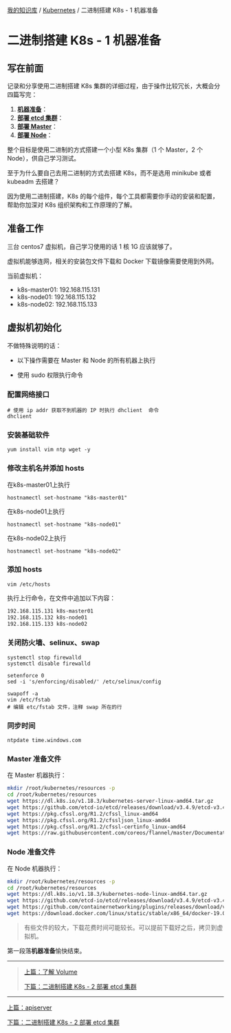 [我的知识库](../README.md) / [Kubernetes](zz_gneratered_mdi.md) / 二进制搭建 K8s - 1 机器准备

# 二进制搭建 K8s - 1 机器准备

## 写在前面

记录和分享使用二进制搭建 K8s 集群的详细过程，由于操作比较冗长，大概会分四篇写完：

1. **[机器准备](./binary-build-k8s-01-prepare-nodes.md)**：
2. **[部署 etcd 集群](./binary-build-k8s-02-deploy-etcd.md)**：
3. **[部署 Master](./binary-build-k8s-03-deploy-master.md)**：
4. **[部署 Node](./binary-build-k8s-04-deploy-worker.md)**：

整个目标是使用二进制的方式搭建一个小型 K8s 集群（1 个 Master，2 个 Node），供自己学习测试。

至于为什么要自己去用二进制的方式去搭建 K8s，而不是选用 minikube 或者 kubeadm 去搭建？

因为使用二进制搭建，K8s 的每个组件，每个工具都需要你手动的安装和配置，帮助你加深对 K8s 组织架构和工作原理的了解。

## 准备工作

三台 centos7 虚拟机，自己学习使用的话 1 核 1G 应该就够了。

虚拟机能够连网，相关的安装包文件下载和 Docker 下载镜像需要使用到外网。

当前虚拟机：

- k8s-master01: 192.168.115.131
- k8s-node01: 192.168.115.132
- k8s-node02: 192.168.115.133

## 虚拟机初始化

不做特殊说明的话：

- 以下操作需要在 Master 和 Node 的所有机器上执行

- 使用 sudo 权限执行命令

### 配置网络接口

```shell
# 使用 ip addr 获取不到机器的 IP 时执行 dhclient  命令
dhclient
```

### 安装基础软件

```shell
yum install vim ntp wget -y
```

### 修改主机名并添加 hosts

在k8s-master01上执行

```shell
hostnamectl set-hostname "k8s-master01"
```

在k8s-node01上执行

```shell
hostnamectl set-hostname "k8s-node01"
```

在k8s-node02上执行

```shell
hostnamectl set-hostname "k8s-node02"
```

### 添加 hosts

```shell
vim /etc/hosts
```

执行上行命令，在文件中追加以下内容：

```tex
192.168.115.131 k8s-master01
192.168.115.132 k8s-node01
192.168.115.133 k8s-node02
```

### 关闭防火墙、selinux、swap

```shell
systemctl stop firewalld
systemctl disable firewalld

setenforce 0
sed -i 's/enforcing/disabled/' /etc/selinux/config

swapoff -a
vim /etc/fstab
# 编辑 etc/fstab 文件，注释 swap 所在的行
```

### 同步时间

```shell
ntpdate time.windows.com
```

### Master 准备文件

在 Master 机器执行：

```bash
mkdir /root/kubernetes/resources -p
cd /root/kubernetes/resources
wget https://dl.k8s.io/v1.18.3/kubernetes-server-linux-amd64.tar.gz
wget https://github.com/etcd-io/etcd/releases/download/v3.4.9/etcd-v3.4.9-linux-amd64.tar.gz
wget https://pkg.cfssl.org/R1.2/cfssl_linux-amd64
wget https://pkg.cfssl.org/R1.2/cfssljson_linux-amd64
wget https://pkg.cfssl.org/R1.2/cfssl-certinfo_linux-amd64
wget https://raw.githubusercontent.com/coreos/flannel/master/Documentation/kube-flannel.yml
```

### Node 准备文件

在 Node 机器执行：

```bash
mkdir /root/kubernetes/resources -p
cd /root/kubernetes/resources
wget https://dl.k8s.io/v1.18.3/kubernetes-node-linux-amd64.tar.gz
wget https://github.com/etcd-io/etcd/releases/download/v3.4.9/etcd-v3.4.9-linux-amd64.tar.gz
wget https://github.com/containernetworking/plugins/releases/download/v0.8.6/cni-plugins-linux-amd64-v0.8.6.tgz
wget https://download.docker.com/linux/static/stable/x86_64/docker-19.03.9.tgz
```

> 有些文件的较大，下载花费时间可能较长。可以提前下载好之后，拷贝到虚拟机。

第一段落**机器准备**愉快结束。

---
> [上篇：了解 Volume](了解%20Volume.md)
>
> [下篇：二进制搭建 K8s - 2 部署 etcd 集群](binary-build-k8s-02-deploy-etcd.md)

---
[上篇：apiserver](apiserver.md)

[下篇：二进制搭建 K8s - 2 部署 etcd 集群](binary-build-k8s-02-deploy-etcd.md)
